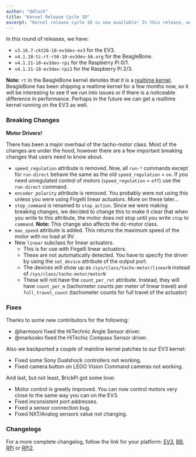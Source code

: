 ```yaml
---
author: "@dlech"
title: "Kernel Release Cycle 10"
excerpt: "Kernel release cycle 10 is now available! In this release, we have included our newly-updated motor drivers as well as bug fixes for a few sensor and platform quirks."
---
```


In this round of releases, we have:

* `v3.16.7-ckt26-10-ev3dev-ev3` for the EV3.
* `v4.1.18-ti-rt-r56-10-ev3dev-bb.org` for the BeagleBone.
* `v4.1.21-10-ev3dev-rpi` for the Raspberry Pi 0/1.
* `v4.1.21-10-ev3dev-rpi2` for the Raspberry Pi 2/3.

**Note:** `rt` in the BeagleBone kernel denotes that it is a [realtime kernel].
BeagleBone has been shipping a realtime kernel for a few months now, so it will
be interesting to see if we run into issues or if there is a noticeable difference
in performance. Perhaps in the future we can get a realtime kernel running on
the EV3 as well.

[realtime kernel]: https://rt.wiki.kernel.org/index.php/Main_Page

### Breaking Changes

**Motor Drivers!**

There has been a major overhaul of the tacho-motor class. Most of the changes
are under the hood, however there are a few important breaking changes that
users need to know about.

* `speed_regulation` attribute is removed. Now, all `run-*` commands except for
  `run-direct` behave the same as the old `speed_regulation` = `on`. If you need
  unregulated control of motors (`speed_regulation` = `off`) use the `run-direct`
  command.
* `encoder_polarity` attribute is removed. You probably were not using this
  unless you were using Firgelli linear actuators. More on these later...
* `stop_command` is renamed to `stop_action`. Since we were making breaking
  changes, we decided to change this to make it clear that when you write to
  this attribute, the motor does not stop until you write `stop` to `command`.
  **Note:** This change also affects the dc-motor class.
* `max_speed` attribute is added. This returns the maximum speed of the motor
   with no load at 9V.
* New `linear` subclass for linear actuators.
  * This is for use with Firgelli linear actuators.
  * These are not automatically detected. You have to specify the driver by
    using the `set_device` attribute of the output port.
  * The devices will show up as `/sys/class/tacho-motor/linearN` instead of
    `/sys/class/tacho-motor/motorN`
  * These will not have the `count_per_rot` attribute. Instead, they will have
    `count_per_m` (tachometer counts per meter of linear travel) and 
    `full_travel_count` (tachometer counts for full travel of the actuator)

### Fixes

Thanks to some new contributors for the following:

* @harmooni fixed the HiTechnic Angle Sensor driver.
* @markosko fixed the HiTechic Compass Sensor driver.

Also we backported a couple of mainline kernel patches to our EV3 kernel:

* Fixed some Sony Dualshock controllers not working.
* Fixed camera button on LEGO Vision Command cameras not working.

And last, but not least, BrickPi got some love:

* Motor control is greatly improved. You can now control motors very close to
  the same way you can on the EV3.
* Fixed inconsistent port addresses.
* Fixed a sensor connection bug.
* Fixed NXT/Analog sensors value not changing.

### Changelogs

For a more complete changelog, follow the link for your platform:
[EV3][ev3-changelog], [BB][bb.org-changelog], [RPi][rpi-changelog] or [RPi2][rpi2-changelog].

[ev3-changelog]: https://github.com/ev3dev/ev3dev-kpkg/blob/ad411405b3bd9def95234c6ed3998d228aac6443/ev3dev-ev3/changelog
[bb.org-changelog]: https://github.com/ev3dev/ev3dev-kpkg/blob/ad411405b3bd9def95234c6ed3998d228aac6443/ev3dev-bb.org/changelog
[rpi-changelog]: https://github.com/ev3dev/ev3dev-kpkg/blob/ad411405b3bd9def95234c6ed3998d228aac6443/ev3dev-rpi/changelog
[rpi2-changelog]: https://github.com/ev3dev/ev3dev-kpkg/blob/ad411405b3bd9def95234c6ed3998d228aac6443/ev3dev-rpi2/changelog
